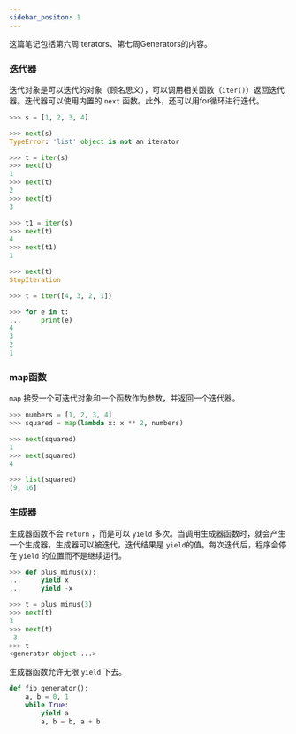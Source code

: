 ```yaml
---
sidebar_positon: 1
---
```


这篇笔记包括第六周Iterators、第七周Generators的内容。

### 迭代器

迭代对象是可以迭代的对象（顾名思义），可以调用相关函数（``iter()``）返回迭代器。迭代器可以使用内置的 ``next`` 函数。此外，还可以用for循环进行迭代。   

```python
>>> s = [1, 2, 3, 4]

>>> next(s)
TypeError: 'list' object is not an iterator

>>> t = iter(s)
>>> next(t)
1
>>> next(t)
2
>>> next(t)
3

>>> t1 = iter(s)
>>> next(t)
4
>>> next(t1)
1

>>> next(t)
StopIteration
```

```python
>>> t = iter([4, 3, 2, 1])

>>> for e in t:
...     print(e)
4
3
2
1
```

### map函数

``map`` 接受一个可迭代对象和一个函数作为参数，并返回一个迭代器。  

```python
>>> numbers = [1, 2, 3, 4]
>>> squared = map(lambda x: x ** 2, numbers)

>>> next(squared)
1
>>> next(squared)
4

>>> list(squared)
[9, 16]
```

### 生成器

生成器函数不会 ``return`` ，而是可以 ``yield`` 多次。当调用生成器函数时，就会产生一个生成器，生成器可以被迭代，迭代结果是 ``yield``的值。每次迭代后，程序会停在 ``yield`` 的位置而不是继续运行。  

```python
>>> def plus_minus(x):
...     yield x
...     yield -x

>>> t = plus_minus(3)
>>> next(t)
3
>>> next(t)
-3
>>> t
<generator object ...>
```

生成器函数允许无限 ``yield`` 下去。  

```python
def fib_generator():
    a, b = 0, 1
    while True:
        yield a
        a, b = b, a + b
```